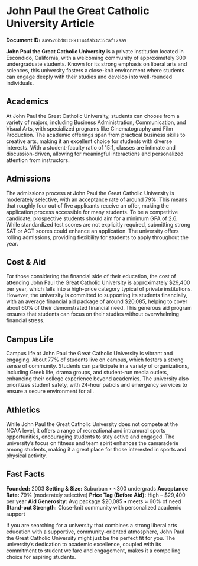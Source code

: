 # John Paul the Great Catholic University Article

**Document ID:** `aa9526bd81c891144fab3235caf12aa9`

**John Paul the Great Catholic University** is a private institution located in Escondido, California, with a welcoming community of approximately 300 undergraduate students. Known for its strong emphasis on liberal arts and sciences, this university fosters a close-knit environment where students can engage deeply with their studies and develop into well-rounded individuals.

## Academics
At John Paul the Great Catholic University, students can choose from a variety of majors, including Business Administration, Communication, and Visual Arts, with specialized programs like Cinematography and Film Production. The academic offerings span from practical business skills to creative arts, making it an excellent choice for students with diverse interests. With a student-faculty ratio of 15:1, classes are intimate and discussion-driven, allowing for meaningful interactions and personalized attention from instructors.

## Admissions
The admissions process at John Paul the Great Catholic University is moderately selective, with an acceptance rate of around 79%. This means that roughly four out of five applicants receive an offer, making the application process accessible for many students. To be a competitive candidate, prospective students should aim for a minimum GPA of 2.6. While standardized test scores are not explicitly required, submitting strong SAT or ACT scores could enhance an application. The university offers rolling admissions, providing flexibility for students to apply throughout the year.

## Cost & Aid
For those considering the financial side of their education, the cost of attending John Paul the Great Catholic University is approximately $29,400 per year, which falls into a high-price category typical of private institutions. However, the university is committed to supporting its students financially, with an average financial aid package of around $20,085, helping to cover about 60% of their demonstrated financial need. This generous aid program ensures that students can focus on their studies without overwhelming financial stress.

## Campus Life
Campus life at John Paul the Great Catholic University is vibrant and engaging. About 77% of students live on campus, which fosters a strong sense of community. Students can participate in a variety of organizations, including Greek life, drama groups, and student-run media outlets, enhancing their college experience beyond academics. The university also prioritizes student safety, with 24-hour patrols and emergency services to ensure a secure environment for all.

## Athletics
While John Paul the Great Catholic University does not compete at the NCAA level, it offers a range of recreational and intramural sports opportunities, encouraging students to stay active and engaged. The university’s focus on fitness and team spirit enhances the camaraderie among students, making it a great place for those interested in sports and physical activity.

## Fast Facts
**Founded:** 2003
**Setting & Size:** Suburban • ~300 undergrads
**Acceptance Rate:** 79% (moderately selective)
**Price Tag (Before Aid):** High – $29,400 per year
**Aid Generosity:** Avg package $20,085 • meets ≈ 60% of need
**Stand-out Strength:** Close-knit community with personalized academic support

If you are searching for a university that combines a strong liberal arts education with a supportive, community-oriented atmosphere, John Paul the Great Catholic University might just be the perfect fit for you. The university’s dedication to academic excellence, coupled with its commitment to student welfare and engagement, makes it a compelling choice for aspiring students.
